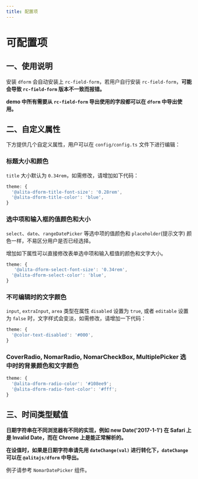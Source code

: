 ```yaml
---
title: 配置项
---
```


# 可配置项

## 一、使用说明

安装 `dform` 会自动安装上 `rc-field-form`，若用户自行安装 `rc-field-form`，**可能会导致 `rc-field-form` 版本不一致而报错。**

**demo 中所有需要从 `rc-field-form` 导出使用的字段都可以在 `dform` 中导出使用。**

## 二、自定义属性

下方提供几个自定义属性，用户可以在 `config/config.ts` 文件下进行编辑：

### 标题大小和颜色

`title` 大小默认为 `0.34rem`，如需修改，请增加如下代码：

```js
theme: {
  '@alita-dform-title-font-size': '0.28rem',
  '@alita-dform-title-color': 'blue',
}
```

### 选中项和输入框的值颜色和大小

`select`、`date`、`rangeDatePicker` 等选中项的值颜色和 `placeholder`(提示文字) 颜色一样，不易区分用户是否已经选择。

增加如下属性可以直接修改表单选中项和输入框值的颜色和文字大小。

```js
theme: {
   '@alita-dform-select-font-size': '0.34rem',
  '@alita-dform-select-color': 'blue',
}
```

### 不可编辑时的文字颜色

`input`, `extraInput`, `area` 类型在属性 `disabled` 设置为 `true`, 或者 `editable` 设置为 `false` 时，文字样式会变淡，如需修改，请增加一下代码：

```js
theme: {
  '@color-text-disabled': '#000',
}
```

### CoverRadio, NomarRadio, NomarCheckBox, MultiplePicker 选中时的背景颜色和文字颜色

```js
theme: {
  '@alita-dform-radio-color': '#108ee9';
  '@alita-dform-radio-font-color': '#fff';
}
```

## 三、时间类型赋值

**日期字符串在不同浏览器有不同的实现，例如 new Date('2017-1-1') 在 Safari 上是 Invalid Date，而在 Chrome 上是能正常解析的。**

**在设值时，如果是日期字符串请先用 `dateChange(val)` 进行转化下，`dateChange` 可以在 `@alitajs/dform` 中导出。**

例子请参考 `NomarDatePicker` 组件。
